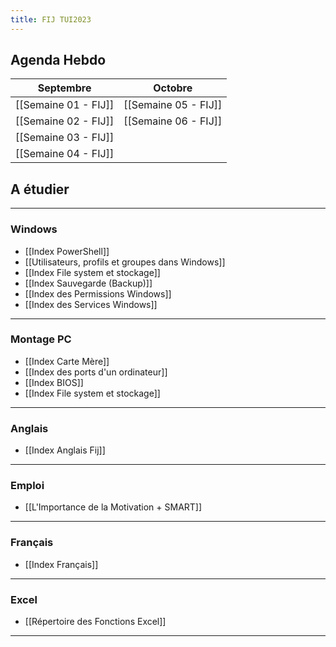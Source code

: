 ```yaml
---
title: FIJ TUI2023
---
```


## Agenda Hebdo


|Septembre|Octobre|
|---------|-------|
|[[Semaine 01 - FIJ]]|[[Semaine 05 - FIJ]]|
|[[Semaine 02 - FIJ]]|[[Semaine 06 - FIJ]]
|[[Semaine 03 - FIJ]]|
|[[Semaine 04 - FIJ]]|

## A étudier 

---
### Windows
- [[Index PowerShell]]
- [[Utilisateurs, profils et groupes dans Windows]]
- [[Index File system et stockage]]
- [[Index Sauvegarde (Backup)]]
- [[Index des Permissions Windows]]
- [[Index des Services Windows]]

---
### Montage PC
- [[Index Carte Mère]]
- [[Index des ports d'un ordinateur]]
- [[Index BIOS]]
- [[Index File system et stockage]]

---
### Anglais
- [[Index Anglais Fij]]

---
### Emploi
- [[L'Importance de la Motivation + SMART]]

---
### Français
- [[Index Français]]

---
### Excel
- [[Répertoire des Fonctions Excel]]

---
